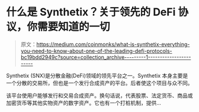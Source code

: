 # 什么是 Synthetix？关于领先的 DeFi 协议，你需要知道的一切

> 原文：<https://medium.com/coinmonks/what-is-synthetix-everything-you-need-to-know-about-one-of-the-leading-defi-protocols-bc19bdd2949c?source=collection_archive---------1----------------------->

Synthetix (SNX)是分散金融(DeFi)领域的领先平台之一。Synthetix 本身主要是一个分散的交易所，但也是一个发行合成资产的平台。后者使这个项目与众不同。

该平台使用户能够发行和交易合成资产。换句话说，代表股票、法定货币、商品或加密货币等其他实物资产的数字资产。它也有一个打桩机制，提供…